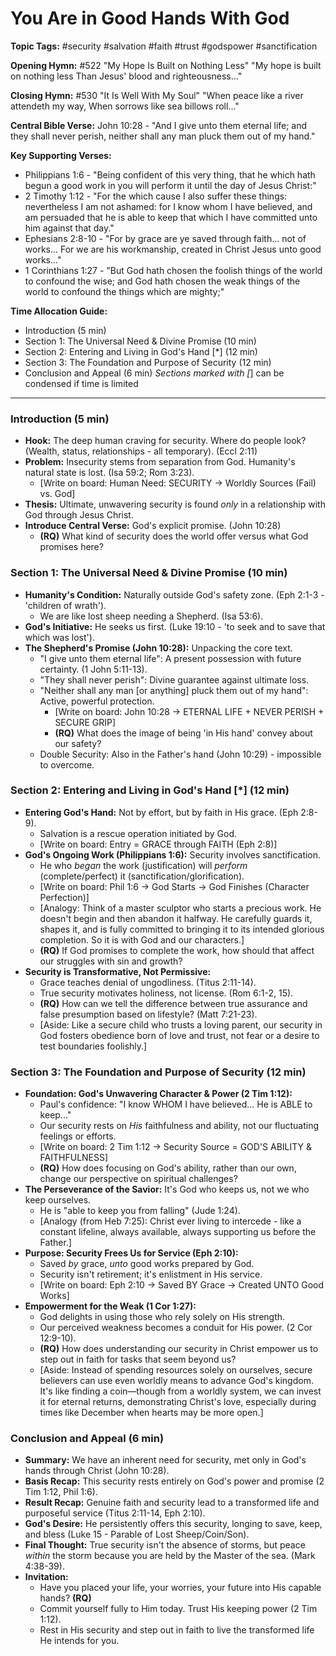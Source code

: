# You Are in Good Hands With God

**Topic Tags:** #security #salvation #faith #trust #godspower #sanctification

**Opening Hymn:** #522 "My Hope Is Built on Nothing Less"
"My hope is built on nothing less Than Jesus' blood and righteousness..."

**Closing Hymn:** #530 "It Is Well With My Soul"
"When peace like a river attendeth my way, When sorrows like sea billows roll..."

**Central Bible Verse:** John 10:28 - "And I give unto them eternal life; and they shall never perish, neither shall any man pluck them out of my hand."

**Key Supporting Verses:**
*   Philippians 1:6 - "Being confident of this very thing, that he which hath begun a good work in you will perform it until the day of Jesus Christ:"
*   2 Timothy 1:12 - "For the which cause I also suffer these things: nevertheless I am not ashamed: for I know whom I have believed, and am persuaded that he is able to keep that which I have committed unto him against that day."
*   Ephesians 2:8-10 - "For by grace are ye saved through faith... not of works... For we are his workmanship, created in Christ Jesus unto good works..."
*   1 Corinthians 1:27 - "But God hath chosen the foolish things of the world to confound the wise; and God hath chosen the weak things of the world to confound the things which are mighty;"

**Time Allocation Guide:**
- Introduction (5 min)
- Section 1: The Universal Need & Divine Promise (10 min)
- Section 2: Entering and Living in God's Hand [*] (12 min)
- Section 3: The Foundation and Purpose of Security (12 min)
- Conclusion and Appeal (6 min)
*Sections marked with [*] can be condensed if time is limited

---

### Introduction (5 min)

-   **Hook:** The deep human craving for security. Where do people look? (Wealth, status, relationships - all temporary). (Eccl 2:11)
-   **Problem:** Insecurity stems from separation from God. Humanity's natural state is lost. (Isa 59:2; Rom 3:23).
    -   [Write on board: Human Need: SECURITY -> Worldly Sources (Fail) vs. God]
-   **Thesis:** Ultimate, unwavering security is found *only* in a relationship with God through Jesus Christ.
-   **Introduce Central Verse:** God's explicit promise. (John 10:28)
    -   **(RQ)** What kind of security does the world offer versus what God promises here?

### Section 1: The Universal Need & Divine Promise (10 min)

-   **Humanity's Condition:** Naturally outside God's safety zone. (Eph 2:1-3 - 'children of wrath').
    -   We are like lost sheep needing a Shepherd. (Isa 53:6).
-   **God's Initiative:** He seeks us first. (Luke 19:10 - 'to seek and to save that which was lost').
-   **The Shepherd's Promise (John 10:28):** Unpacking the core text.
    -   "I give unto them eternal life": A present possession with future certainty. (1 John 5:11-13).
    -   "They shall never perish": Divine guarantee against ultimate loss.
    -   "Neither shall any man [or anything] pluck them out of my hand": Active, powerful protection.
        -   [Write on board: John 10:28 -> ETERNAL LIFE + NEVER PERISH + SECURE GRIP]
        -   **(RQ)** What does the image of being 'in His hand' convey about our safety?
    -   Double Security: Also in the Father's hand (John 10:29) - impossible to overcome.

### Section 2: Entering and Living in God's Hand [*] (12 min)

-   **Entering God's Hand:** Not by effort, but by faith in His grace. (Eph 2:8-9).
    -   Salvation is a rescue operation initiated by God.
    -   [Write on board: Entry = GRACE through FAITH (Eph 2:8)]
-   **God's Ongoing Work (Philippians 1:6):** Security involves sanctification.
    -   He who *began* the work (justification) will *perform* (complete/perfect) it (sanctification/glorification).
    -   [Write on board: Phil 1:6 -> God Starts -> God Finishes (Character Perfection)]
    -   [Analogy: Think of a master sculptor who starts a precious work. He doesn't begin and then abandon it halfway. He carefully guards it, shapes it, and is fully committed to bringing it to its intended glorious completion. So it is with God and our characters.]
    -   **(RQ)** If God promises to complete the work, how should that affect our struggles with sin and growth?
-   **Security is Transformative, Not Permissive:**
    -   Grace teaches denial of ungodliness. (Titus 2:11-14).
    -   True security motivates holiness, not license. (Rom 6:1-2, 15).
    -   **(RQ)** How can we tell the difference between true assurance and false presumption based on lifestyle? (Matt 7:21-23).
    -   [Aside: Like a secure child who trusts a loving parent, our security in God fosters obedience born of love and trust, not fear or a desire to test boundaries foolishly.]

### Section 3: The Foundation and Purpose of Security (12 min)

-   **Foundation: God's Unwavering Character & Power (2 Tim 1:12):**
    -   Paul's confidence: "I know WHOM I have believed... He is ABLE to keep..."
    -   Our security rests on *His* faithfulness and ability, not our fluctuating feelings or efforts.
    -   [Write on board: 2 Tim 1:12 -> Security Source = GOD'S ABILITY & FAITHFULNESS]
    -   **(RQ)** How does focusing on God's ability, rather than our own, change our perspective on spiritual challenges?
-   **The Perseverance of the Savior:** It's God who keeps us, not we who keep ourselves.
    -   He is "able to keep you from falling" (Jude 1:24).
    -   [Analogy (from Heb 7:25): Christ ever living to intercede - like a constant lifeline, always available, always supporting us before the Father.]
-   **Purpose: Security Frees Us for Service (Eph 2:10):**
    -   Saved *by* grace, *unto* good works prepared by God.
    -   Security isn't retirement; it's enlistment in His service.
    -   [Write on board: Eph 2:10 -> Saved BY Grace -> Created UNTO Good Works]
-   **Empowerment for the Weak (1 Cor 1:27):**
    -   God delights in using those who rely solely on His strength.
    -   Our perceived weakness becomes a conduit for His power. (2 Cor 12:9-10).
    -   **(RQ)** How does understanding our security in Christ empower us to step out in faith for tasks that seem beyond us?
    -   [Aside: Instead of spending resources solely on ourselves, secure believers can use even worldly means to advance God's kingdom. It's like finding a coin—though from a worldly system, we can invest it for eternal returns, demonstrating Christ's love, especially during times like December when hearts may be more open.]

### Conclusion and Appeal (6 min)

-   **Summary:** We have an inherent need for security, met only in God's hands through Christ (John 10:28).
-   **Basis Recap:** This security rests entirely on God's power and promise (2 Tim 1:12, Phil 1:6).
-   **Result Recap:** Genuine faith and security lead to a transformed life and purposeful service (Titus 2:11-14, Eph 2:10).
-   **God's Desire:** He persistently offers this security, longing to save, keep, and bless (Luke 15 - Parable of Lost Sheep/Coin/Son).
-   **Final Thought:** True security isn't the absence of storms, but peace *within* the storm because you are held by the Master of the sea. (Mark 4:38-39).
-   **Invitation:**
    -   Have you placed your life, your worries, your future into His capable hands? **(RQ)**
    -   Commit yourself fully to Him today. Trust His keeping power (2 Tim 1:12).
    -   Rest in His security and step out in faith to live the transformed life He intends for you.